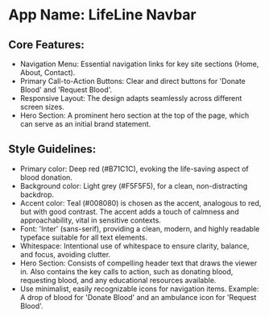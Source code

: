 # **App Name**: LifeLine Navbar

## Core Features:

- Navigation Menu: Essential navigation links for key site sections (Home, About, Contact).
- Primary Call-to-Action Buttons: Clear and direct buttons for 'Donate Blood' and 'Request Blood'.
- Responsive Layout: The design adapts seamlessly across different screen sizes.
- Hero Section: A prominent hero section at the top of the page, which can serve as an initial brand statement.

## Style Guidelines:

- Primary color: Deep red (#B71C1C), evoking the life-saving aspect of blood donation.
- Background color: Light grey (#F5F5F5), for a clean, non-distracting backdrop.
- Accent color: Teal (#008080) is chosen as the accent, analogous to red, but with good contrast. The accent adds a touch of calmness and approachability, vital in sensitive contexts.
- Font: 'Inter' (sans-serif), providing a clean, modern, and highly readable typeface suitable for all text elements.
- Whitespace: Intentional use of whitespace to ensure clarity, balance, and focus, avoiding clutter.
- Hero Section: Consists of compelling header text that draws the viewer in. Also contains the key calls to action, such as donating blood, requesting blood, and any educational resources available.
- Use minimalist, easily recognizable icons for navigation items. Example: A drop of blood for 'Donate Blood' and an ambulance icon for 'Request Blood'.